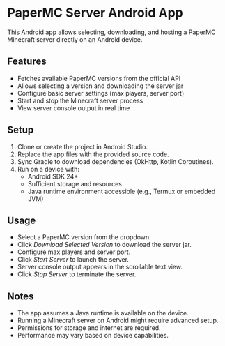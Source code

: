 # PaperMC Server Android App

This Android app allows selecting, downloading, and hosting a PaperMC Minecraft server directly on an Android device.

## Features

- Fetches available PaperMC versions from the official API
- Allows selecting a version and downloading the server jar
- Configure basic server settings (max players, server port)
- Start and stop the Minecraft server process
- View server console output in real time

## Setup

1. Clone or create the project in Android Studio.
2. Replace the app files with the provided source code.
3. Sync Gradle to download dependencies (OkHttp, Kotlin Coroutines).
4. Run on a device with:
   - Android SDK 24+
   - Sufficient storage and resources
   - Java runtime environment accessible (e.g., Termux or embedded JVM)

## Usage

- Select a PaperMC version from the dropdown.
- Click *Download Selected Version* to download the server jar.
- Configure max players and server port.
- Click *Start Server* to launch the server.
- Server console output appears in the scrollable text view.
- Click *Stop Server* to terminate the server.

## Notes

- The app assumes a Java runtime is available on the device.
- Running a Minecraft server on Android might require advanced setup.
- Permissions for storage and internet are required.
- Performance may vary based on device capabilities.
